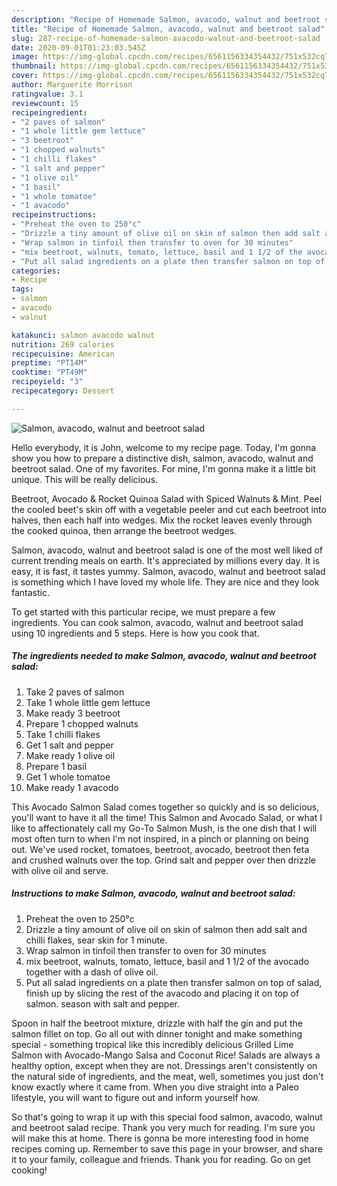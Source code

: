 ```yaml
---
description: "Recipe of Homemade Salmon, avacodo, walnut and beetroot salad"
title: "Recipe of Homemade Salmon, avacodo, walnut and beetroot salad"
slug: 287-recipe-of-homemade-salmon-avacodo-walnut-and-beetroot-salad
date: 2020-09-01T01:23:03.545Z
image: https://img-global.cpcdn.com/recipes/6561156334354432/751x532cq70/salmon-avacodo-walnut-and-beetroot-salad-recipe-main-photo.jpg
thumbnail: https://img-global.cpcdn.com/recipes/6561156334354432/751x532cq70/salmon-avacodo-walnut-and-beetroot-salad-recipe-main-photo.jpg
cover: https://img-global.cpcdn.com/recipes/6561156334354432/751x532cq70/salmon-avacodo-walnut-and-beetroot-salad-recipe-main-photo.jpg
author: Marguerite Morrison
ratingvalue: 3.1
reviewcount: 15
recipeingredient:
- "2 paves of salmon"
- "1 whole little gem lettuce"
- "3 beetroot"
- "1 chopped walnuts"
- "1 chilli flakes"
- "1 salt and pepper"
- "1 olive oil"
- "1 basil"
- "1 whole tomatoe"
- "1 avacodo"
recipeinstructions:
- "Preheat the oven to 250°c"
- "Drizzle a tiny amount of olive oil on skin of salmon then add salt and chilli flakes, sear skin for 1 minute."
- "Wrap salmon in tinfoil then transfer to oven for 30 minutes"
- "mix beetroot, walnuts, tomato, lettuce, basil and 1 1/2 of the avocado together with a dash of olive oil."
- "Put all salad ingredients on a plate then transfer salmon on top of salad, finish up by slicing the rest of the avacodo and placing it on top of salmon. season with salt and pepper."
categories:
- Recipe
tags:
- salmon
- avacodo
- walnut

katakunci: salmon avacodo walnut 
nutrition: 269 calories
recipecuisine: American
preptime: "PT14M"
cooktime: "PT49M"
recipeyield: "3"
recipecategory: Dessert

---
```



![Salmon, avacodo, walnut and beetroot salad](https://img-global.cpcdn.com/recipes/6561156334354432/751x532cq70/salmon-avacodo-walnut-and-beetroot-salad-recipe-main-photo.jpg)

Hello everybody, it is John, welcome to my recipe page. Today, I'm gonna show you how to prepare a distinctive dish, salmon, avacodo, walnut and beetroot salad. One of my favorites. For mine, I'm gonna make it a little bit unique. This will be really delicious.

Beetroot, Avocado &amp; Rocket Quinoa Salad with Spiced Walnuts &amp; Mint. Peel the cooled beet&#39;s skin off with a vegetable peeler and cut each beetroot into halves, then each half into wedges. Mix the rocket leaves evenly through the cooked quinoa, then arrange the beetroot wedges.

Salmon, avacodo, walnut and beetroot salad is one of the most well liked of current trending meals on earth. It's appreciated by millions every day. It is easy, it is fast, it tastes yummy. Salmon, avacodo, walnut and beetroot salad is something which I have loved my whole life. They are nice and they look fantastic.


To get started with this particular recipe, we must prepare a few ingredients. You can cook salmon, avacodo, walnut and beetroot salad using 10 ingredients and 5 steps. Here is how you cook that.

<!--inarticleads1-->

##### The ingredients needed to make Salmon, avacodo, walnut and beetroot salad:

1. Take 2 paves of salmon
1. Take 1 whole little gem lettuce
1. Make ready 3 beetroot
1. Prepare 1 chopped walnuts
1. Take 1 chilli flakes
1. Get 1 salt and pepper
1. Make ready 1 olive oil
1. Prepare 1 basil
1. Get 1 whole tomatoe
1. Make ready 1 avacodo


This Avocado Salmon Salad comes together so quickly and is so delicious, you&#39;ll want to have it all the time! This Salmon and Avocado Salad, or what I like to affectionately call my Go-To Salmon Mush, is the one dish that I will most often turn to when I&#39;m not inspired, in a pinch or planning on being out. We&#39;ve used rocket, tomatoes, beetroot, avocado, beetroot then feta and crushed walnuts over the top. Grind salt and pepper over then drizzle with olive oil and serve. 

<!--inarticleads2-->

##### Instructions to make Salmon, avacodo, walnut and beetroot salad:

1. Preheat the oven to 250°c
1. Drizzle a tiny amount of olive oil on skin of salmon then add salt and chilli flakes, sear skin for 1 minute.
1. Wrap salmon in tinfoil then transfer to oven for 30 minutes
1. mix beetroot, walnuts, tomato, lettuce, basil and 1 1/2 of the avocado together with a dash of olive oil.
1. Put all salad ingredients on a plate then transfer salmon on top of salad, finish up by slicing the rest of the avacodo and placing it on top of salmon. season with salt and pepper.


Spoon in half the beetroot mixture, drizzle with half the gin and put the salmon fillet on top. Go all out with dinner tonight and make something special - something tropical like this incredibly delicious Grilled Lime Salmon with Avocado-Mango Salsa and Coconut Rice! Salads are always a healthy option, except when they are not. Dressings aren&#39;t consistently on the natural side of ingredients, and the meat, well, sometimes you just don&#39;t know exactly where it came from. When you dive straight into a Paleo lifestyle, you will want to figure out and inform yourself how. 

So that's going to wrap it up with this special food salmon, avacodo, walnut and beetroot salad recipe. Thank you very much for reading. I'm sure you will make this at home. There is gonna be more interesting food in home recipes coming up. Remember to save this page in your browser, and share it to your family, colleague and friends. Thank you for reading. Go on get cooking!

